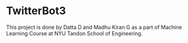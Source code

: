 # TwitterBot3
This project is done by Datta D and Madhu Kiran G as a part of Machine Learning Course at NYU Tandon School of Engineering.
